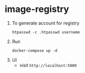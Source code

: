 # image-registry

1. To generate account for registry
    ```shell
    htpasswd -c .htpasswd username
    ```
2. Run
    ```shell
    docker-compose up -d
    ```
3. UI
    - visit `http://localhost:5009`
